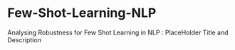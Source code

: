 # Few-Shot-Learning-NLP
Analysing Robustness for Few Shot Learning in NLP : PlaceHolder Title and Description
